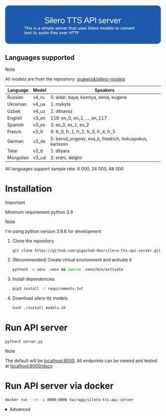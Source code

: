 <!-- Created in https://leviarista.github.io/github-profile-header-generator/ -->
![Header](./header.png)

## Languages supported

> [!NOTE]
> All models are from the repository: [snakers4/silero-models](https://github.com/snakers4/silero-models)

| Language | Model | Speakers |
|--------|--------|--------|
| Russian | v4_ru | 5: aidar, baya, kseniya, xenia, eugene |
| Ukrainian | v4_ua | 1: mykyta |
| Uzbek | v4_uz | 1: dilnavoz | 
| English | v3_en | 118: en_0, en_1, ..., en_117 |
| Spanish | v3_es | 3: es_0, es_1, es_2 |
| French | v3_fr | 6: fr_0, fr_1, fr_2, fr_3, fr_4, fr_5 | 
| German | v3_de | 5: bernd_ungerer, eva_k, friedrich, hokuspokus, karlsson | 
| Tatar | v3_tt | 1: dilyara | 
| Mongolian | v3_xal | 2: erdni, delghir | 

All languages support sample rate: 8 000, 24 000, 48 000

# Installation
> [!IMPORTANT]
> Minimum requirement python 3.9

> [!NOTE]
> I'm using python version 3.9.6 for development

1. Clone the repository
    ```bash
    git clone https://github.com/gigachad-dev/silero-tts-api-server.git && cd silero-tts-api-server
    ```
2. (Recommended) Create virtual environment and activate it
    ```bash
    python3 -m venv .venv && source .venv/bin/activate
    ```
3. Install dependencies
    ```bash
    pip3 install -r requirements.txt
    ```
4. Download silero tts models
    ```bash
    bash ./install_models.sh
    ```

# Run API server
```bash
python3 server.py
```
> [!NOTE]
>  The default will be [localhost:8000](http://localhost:8000/docs). All endpoints can be viewed and tested at [localhost:8000/docs](http://localhost:8000/docs)

# Run API server via docker
```bash
docker run --rm -p 8000:8000 twirapp/silero-tts-api-server
```

<details>
<summary>Advanced</summary>

Build the API server image:
```bash
docker build --rm -f docker/Dockerfile -t silero-tts-api-server .
```

Run the API server container:
```bash
docker run --rm -p 8000:8000 silero-tts-api-server
```

Run the Docker Compose to start the server:
```bash
docker-compose -f docker/docker-compose.yml up
```

</details>